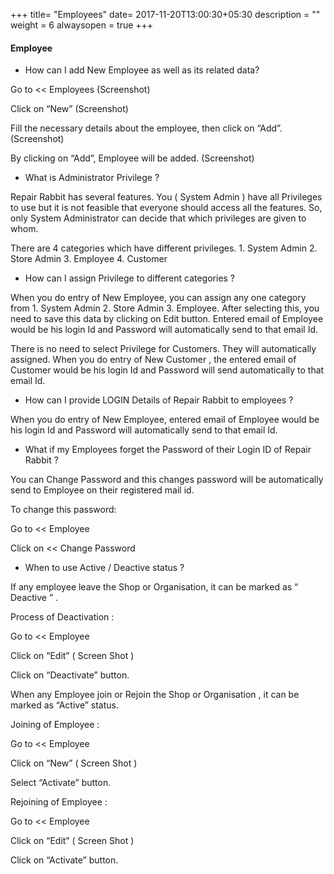 +++
title= "Employees"
date= 2017-11-20T13:00:30+05:30
description = ""
weight = 6
alwaysopen = true
+++

#### Employee 

* How can I add New Employee as well as its related data?

Go to << Employees 
         (Screenshot)

Click on “New”
         (Screenshot)

Fill the necessary details about the employee, then click on “Add”.
         (Screenshot) 

By clicking on “Add”, Employee will be added.
         (Screenshot) 


* What is Administrator Privilege ?

Repair Rabbit has several features. You ( System Admin ) have  all Privileges to use but it is not feasible that everyone should access all the features. So, only System Administrator can decide that which privileges are given to whom.  

There are 4 categories which have different privileges. 1. System Admin  2. Store Admin 3. Employee  4. Customer

* How can I assign Privilege to different categories  ?

When you do entry of New Employee, you can assign any one category from 1. System Admin  2. Store Admin 3. Employee. After selecting this, you need to save this data by clicking on Edit button. Entered email of Employee  would be his login Id and Password will automatically send to that email Id.

There is no need to select Privilege for Customers. They will automatically assigned.  When you do entry of New Customer , the entered email of Customer would be his login Id and Password will send automatically  to that email Id.


* How can I provide LOGIN Details of Repair Rabbit to employees ?

When you do entry of New Employee, entered email of Employee  would be his login Id and Password will automatically send to that email Id.


* What if my Employees forget the Password of their Login ID of Repair Rabbit ?

You can Change Password and this changes password will be automatically send to Employee on their registered mail id. 

To change this password:

Go to << Employee

Click on << Change Password



* When to use Active / Deactive status ?

If any employee leave the Shop or Organisation, it can be marked as “ Deactive ” . 

Process of Deactivation :

Go to << Employee

Click on “Edit” ( Screen Shot )

Click on “Deactivate” button.

When any Employee join or Rejoin the Shop or Organisation , it can be marked as “Active” status. 

Joining of Employee :

Go to << Employee

Click on “New” ( Screen Shot )

Select “Activate” button.


Rejoining of Employee :

Go to << Employee

Click on “Edit” ( Screen Shot )

Click on “Activate” button.


















